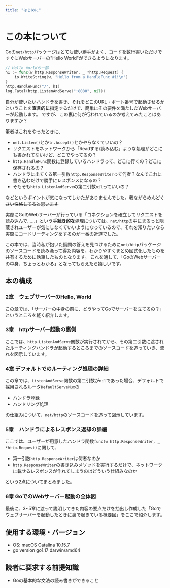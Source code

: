 ```yaml
---
title: "はじめに"
---
```

# この本について
Goの`net/http`パッケージはとても使い勝手がよく、コードを数行書いただけですぐにWebサーバーの"Hello World"ができるようになります。

```go
// Hello Worldの一部
h1 := func(w http.ResponseWriter, _ *http.Request) {
    io.WriteString(w, "Hello from a HandleFunc #1!\n")
}
http.HandleFunc("/", h1)
log.Fatal(http.ListenAndServe(":8080", nil))
```
自分が使いたいハンドラを書き、それをどこのURL・ポート番号で起動させるかということを**宣言的に**指定するだけで、簡単にその要件を満たしたWebサーバーが起動します。
ですが、この裏に何が行われているのか考えてみたことはありますか？

筆者はこれをやったときに、
- `net.Listen()`とか`ln.Accept()`とかやらなくていいの？
- リクエストをネットワークから「Readする/読み込む」ような処理がどこにも書かれてないけど、どこでやってるの？
- `http.HandleFunc`関数に登録しているハンドラって、どこに行くの？どこに保存されるの？
- ハンドラに出てくる第一引数`http.ResponseWriter`って何者？なんでこれに書き込むだけで勝手にレスポンスになるの？
- そもそも`http.ListenAndServe`の第二引数`nil`っていいの？

などというポイントが気になってしかたがありませんでした。~~我ながらめんどくさい性格してると思います~~

実際にGoのWebサーバーが行っている「コネクションを確立してリクエストを読み込んで……」という**手続き的な**処理については、`net/http`の中にまるっと隠蔽されユーザーが気にしなくていいようになっているので、それを知りたいなら実際にコードリーディングをするのが一番の近道でした。

この本では、当時私が抱いた疑問の答えを見つけるために`net/http`パッケージのソースコードを読み漁って得た内容を、わかりやすくまとめ図式化したものを共有するために執筆したものとなります。
これを通して、「GoのWebサーバーの中身、ちょっとわかる」となってもらえたら嬉しいです。

## 本の構成
### 2章　ウェブサーバーのHello, World
この章では、「サーバーの中身の前に、どうやってGoでサーバーを立てるの？」というところを軽く紹介します。

### 3章　httpサーバー起動の裏側
ここでは、`http.ListenAndServe`関数が実行されてから、その第二引数に渡されたルーティングハンドラが起動するところまでのソースコードを追っていき、流れを図示しています。

### 4章 デフォルトでのルーティング処理の詳細
この章では、`ListenAndServe`関数の第二引数が`nil`であった場合、デフォルトで採用されるルータ`DefaultServeMux`の
- ハンドラ登録
- ハンドリング処理

の仕組みについて、`net/http`のソースコードを追って図示しています。

### 5章　ハンドラによるレスポンス返却の詳細
ここでは、ユーザーが用意したハンドラ関数`func(w http.ResponseWriter, _ *http.Request)`に関して、
- 第一引数`http.ResponseWriter`は何者なのか
- `http.ResponseWriter`の書き込みメソッドを実行するだけで、ネットワークに載せるレスポンスが作れてしまうのはどういう仕組みなのか

という2点についてまとめました。

### 6章 GoでのWebサーバー起動の全体図
最後に、3~5章に渡って説明してきた内容の要点だけを抽出し作成した「Goでウェブサーバーを起動したときに裏で起きている概要図」をここで紹介します。

## 使用する環境・バージョン
- OS: macOS Catalina 10.15.7
- go version go1.17 darwin/amd64

## 読者に要求する前提知識
- Goの基本的な文法の読み書きができること
